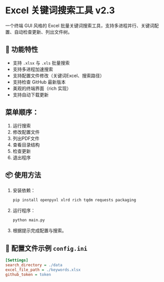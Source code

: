# Excel 关键词搜索工具 v2.3

一个终端 GUI 风格的 Excel 批量关键词搜索工具，支持多进程并行、关键词配置、自动检查更新、列出文件树。

## 🌟 功能特性

- 支持 `.xlsx` 与 `.xls` 批量搜索
- 支持多进程加速搜索
- 支持配置文件修改（关键词Excel、搜索路径）
- 支持检查 GitHub 最新版本
- 美观的终端界面（rich 实现）
- 支持自动下载更新

## 菜单顺序：

1. 运行搜索
2. 修改配置文件
3. 列出PDF文件
4. 查看目录结构
5. 检查更新
6. 退出程序

## 📦 使用方法

1. 安装依赖：
    ```bash
    pip install openpyxl xlrd rich tqdm requests packaging
    ```

2. 运行程序：
    ```bash
    python main.py
    ```

3. 根据提示完成配置与搜索。

## 📁 配置文件示例 `config.ini`

```ini
[Settings]
search_directory = ./data
excel_file_path = ./keywords.xlsx
github_token = token
